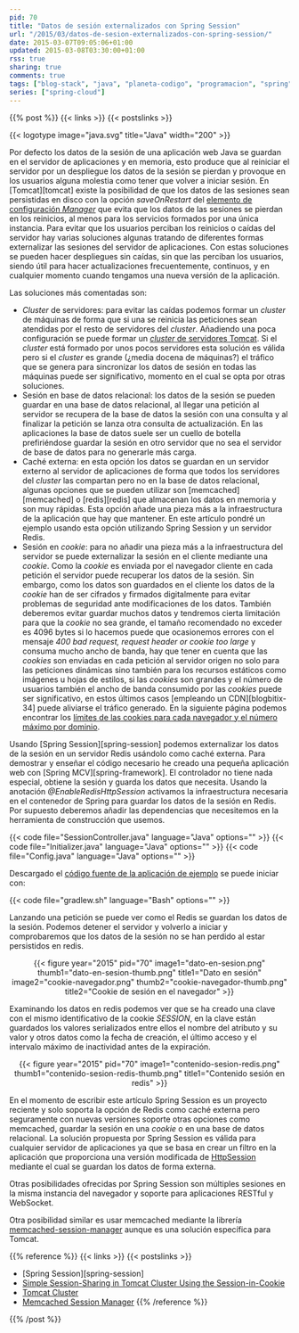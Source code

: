 ```yaml
---
pid: 70
title: "Datos de sesión externalizados con Spring Session"
url: "/2015/03/datos-de-sesion-externalizados-con-spring-session/"
date: 2015-03-07T09:05:06+01:00
updated: 2015-03-08T03:30:00+01:00
rss: true
sharing: true
comments: true
tags: ["blog-stack", "java", "planeta-codigo", "programacion", "spring"]
series: ["spring-cloud"]
---
```


{{% post %}}
{{< links >}}
{{< postslinks >}}

{{< logotype image="java.svg" title="Java" width="200" >}}

Por defecto los datos de la sesión de una aplicación web Java se guardan en el servidor de aplicaciones y en memoria, esto produce que al reiniciar el servidor por un despliegue los datos de la sesión se pierdan y provoque en los usuarios alguna molestia como tener que volver a iniciar sesión. En [Tomcat][tomcat] existe la posibilidad de que los datos de las sesiones sean persistidas en disco con la opción _saveOnRestart_ del [elemento de configuración _Manager_](http://tomcat.apache.org/tomcat-8.0-doc/config/manager.html) que evita que los datos de las sesiones se pierdan en los reinicios, al menos para los servicios formados por una única instancia. Para evitar que los usuarios perciban los reinicios o caídas del servidor hay varias soluciones algunas tratando de diferentes formas externalizar las sesiones del servidor de aplicaciones. Con estas soluciones se pueden hacer despliegues sin caídas, sin que las perciban los usuarios, siendo útil para hacer actualizaciones frecuentemente, continuos, y en cualquier momento cuando tengamos una nueva versión de la aplicación.

Las soluciones más comentadas son:

* _Cluster_ de servidores: para evitar las caídas podemos formar un _cluster_ de máquinas de forma que si una se reinicia las peticiones sean atendidas por el resto de servidores del _cluster_. Añadiendo una poca configuración se puede formar un [_cluster_ de servidores Tomcat](http://tomcat.apache.org/tomcat-8.0-doc/cluster-howto.html). Si el _cluster_ está formado por unos pocos servidores esta solución es válida pero si el _cluster_ es grande (¿media docena de máquinas?) el tráfico que se genera para sincronizar los datos de sesión en todas las máquinas puede ser significativo, momento en el cual se opta por otras soluciones.
* Sesión en base de datos relacional: los datos de la sesión se pueden guardar en una base de datos relacional, al llegar una petición al servidor se recupera de la base de datos la sesión con una consulta y al finalizar la petición se lanza otra consulta de actualización. En las aplicaciones la base de datos suele ser un cuello de botella prefiriéndose guardar la sesión en otro servidor que no sea el servidor de base de datos para no generarle más carga.
* Caché externa: en esta opción los datos se guardan en un servidor externo al servidor de aplicaciones de forma que todos los servidores del _cluster_ las compartan pero no en la base de datos relacional, algunas opciones que se pueden utilizar son [memcached][memcached] o [redis][redis] que almacenan los datos en memoria y son muy rápidas. Esta opción añade una pieza más a la infraestructura de la aplicación que hay que mantener. En este artículo pondré un ejemplo usando esta opción utilizando Spring Session y un servidor Redis.
* Sesión en _cookie_: para no añadir una pieza más a la infraestructura del servidor se puede externalizar la sesión en el cliente mediante una _cookie_. Como la _cookie_ es enviada por el navegador cliente en cada petición el servidor puede recuperar los datos de la sesión. Sin embargo, como los datos son guardados en el cliente los datos de la _cookie_ han de ser cifrados y firmados digitalmente para evitar problemas de seguridad ante modificaciones de los datos. También deberemos evitar guardar muchos datos y tendremos cierta limitación para que la _cookie_ no sea grande, el tamaño recomendado no exceder es 4096 bytes si lo hacemos puede que ocasionemos errores con el mensaje _400 bad request, request header or cookie too large_ y consuma mucho ancho de banda, hay que tener en cuenta que las _cookies_ son enviadas en cada petición al servidor origen no solo para las peticiones dinámicas sino también para los recursos estáticos como imágenes u hojas de estilos, si las _cookies_ son grandes y el número de usuarios también el ancho de banda consumido por las _cookies_ puede ser significativo, en estos últimos casos [empleando un CDN][blogbitix-34] puede aliviarse el tráfico generado. En la siguiente página podemos encontrar los [límites de las cookies para cada navegador y el número máximo por dominio](http://browsercookielimits.squawky.net/).

Usando [Spring Session][spring-session] podemos externalizar los datos de la sesión en un servidor Redis usándolo como caché externa. Para demostrar y enseñar el código necesario he creado una pequeña aplicación web con [Spring MCV][spring-framework]. El controlador no tiene nada especial, obtiene la sesión y guarda los datos que necesita. Usando la anotación _@EnableRedisHttpSession_ activamos la infraestructura necesaria en el contenedor de Spring para guardar los datos de la sesión en Redis. Por supuesto deberemos añadir las dependencias que necesitemos en la herramienta de construcción que usemos.

{{< code file="SessionController.java" language="Java" options="" >}}
{{< code file="Initializer.java" language="Java" options="" >}}
{{< code file="Config.java" language="Java" options="" >}}

Descargado el [código fuente de la aplicación de ejemplo](https://github.com/picodotdev/blog-ejemplos/tree/master/SpringSession) se puede iniciar con:

{{< code file="gradlew.sh" language="Bash" options="" >}}

Lanzando una petición se puede ver como el Redis se guardan los datos de la sesión. Podemos detener el servidor y volverlo a iniciar y comprobaremos que los datos de la sesión no se han perdido al estar persistidos en redis.

<div class="media" style="text-align: center;">
	{{< figure year="2015" pid="70"
    	image1="dato-en-sesion.png" thumb1="dato-en-sesion-thumb.png" title1="Dato en sesión"
    	image2="cookie-navegador.png" thumb2="cookie-navegador-thumb.png" title2="Cookie de sesión en el navegador" >}}
</div>

Examinando los datos en redis podemos ver que se ha creado una clave con el mismo identificativo de la cookie _SESSION_, en la clave están guardados los valores serializados entre ellos el nombre del atributo y su valor y otros datos como la fecha de creación, el último acceso y el intervalo máximo de inactividad antes de la expiración.

<div class="media" style="text-align: center;">
	{{< figure year="2015" pid="70"
    	image1="contenido-sesion-redis.png" thumb1="contenido-sesion-redis-thumb.png" title1="Contenido sesión en redis" >}}
</div>

En el momento de escribir este artículo Spring Session es un proyecto reciente y solo soporta la opción de Redis como caché externa pero seguramente con nuevas versiones soporte otras opciones como memcached, guardar la sesión en una _cookie_ o en una base de datos relacional. La solución propuesta por Spring Session es válida para cualquier servidor de aplicaciones ya que se basa en crear un filtro en la aplicación que proporciona una versión modificada de [HttpSession](https://docs.oracle.com/javaee/7/api/javax/servlet/http/HttpSession.html) mediante el cual se guardan los datos de forma externa.

Otras posibilidades ofrecidas por Spring Session son múltiples sesiones en la misma instancia del navegador y soporte para aplicaciones RESTful y WebSocket.

Otra posibilidad similar es usar memcached mediante la librería [memcached-session-manager](https://code.google.com/p/memcached-session-manager/) aunque es una solución específica para Tomcat.

{{% reference %}}
{{< links >}}
{{< postslinks >}}
* [Spring Session][spring-session]
* [Simple Session-Sharing in Tomcat Cluster Using the Session-in-Cookie](https://shinesolutions.com/2012/12/18/simple-session-sharing-in-tomcat-cluster-using-the-session-in-cookie-pattern/)
* [Tomcat Cluster](http://tomcat.apache.org/tomcat-8.0-doc/cluster-howto.html)
* [Memcached Session Manager](https://code.google.com/p/memcached-session-manager/)
{{% /reference %}}

{{% /post %}}
